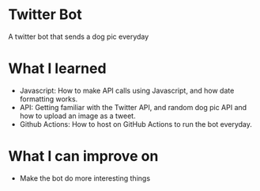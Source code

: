 # Twitter Bot

A twitter bot that sends a dog pic everyday

# What I learned

- Javascript: How to make API calls using Javascript, and how date formatting works.
- API: Getting familiar with the Twitter API, and random dog pic API and how to upload an image as a tweet.
- Github Actions: How to host on GitHub Actions to run the bot everyday.

# What I can improve on

- Make the bot do more interesting things

